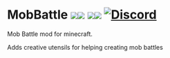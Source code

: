 # MobBattle [![](http://cf.way2muchnoise.eu/full_268746.svg)![](http://cf.way2muchnoise.eu/versions/268746.svg)](https://www.curseforge.com/minecraft/mc-mods/mob-battle-mod) [![](http://cf.way2muchnoise.eu/full_552316.svg)![](http://cf.way2muchnoise.eu/versions/552316.svg)](https://www.curseforge.com/minecraft/mc-mods/mob-battle-mod-fabric) [![Discord](https://img.shields.io/discord/790631506313478155?color=0a48c4&label=discord)](https://discord.gg/8Cx26tfWNs)
Mob Battle mod for minecraft.

Adds creative utensils for helping creating mob battles
